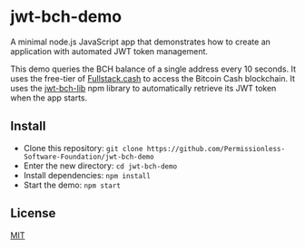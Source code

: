 # jwt-bch-demo
A minimal node.js JavaScript app that demonstrates how to create an application
with automated JWT token management.

This demo queries the BCH balance of a single address every 10 seconds. It uses
the free-tier of [Fullstack.cash](https://fullstack.cash) to access the Bitcoin
Cash blockchain. It uses
the [jwt-bch-lib](https://github.com/Permissionless-Software-Foundation/jwt-bch-lib) npm
library to automatically retrieve its JWT token when the app starts.

## Install
- Clone this repository: `git clone https://github.com/Permissionless-Software-Foundation/jwt-bch-demo`
- Enter the new directory: `cd jwt-bch-demo`
- Install dependencies: `npm install`
- Start the demo: `npm start`

## License
[MIT](./LICENSE.md)
